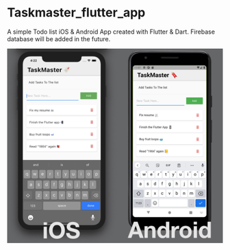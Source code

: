# Taskmaster_flutter_app

A simple Todo list iOS & Android App created with Flutter & Dart. Firebase database will be added in the future.

![Screenshot](capture.jpg)
